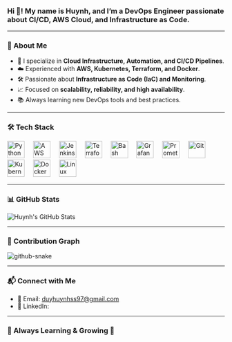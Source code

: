 ### Hi 👋! My name is Huynh, and I’m a DevOps Engineer passionate about CI/CD, AWS Cloud, and Infrastructure as Code.

---

### 🚀 About Me
- 🔧 I specialize in **Cloud Infrastructure, Automation, and CI/CD Pipelines**.
- ☁️ Experienced with **AWS, Kubernetes, Terraform, and Docker**.
- 🛠️ Passionate about **Infrastructure as Code (IaC) and Monitoring**.
- 📈 Focused on **scalability, reliability, and high availability**.
- 📚 Always learning new DevOps tools and best practices.

---

### 🛠️ Tech Stack

<div align="left">
  <img src="https://cdn.jsdelivr.net/gh/devicons/devicon/icons/python/python-original.svg" height="40" alt="Python" />
  <img width="12" />
  <img src="https://cdn.jsdelivr.net/gh/devicons/devicon/icons/amazonwebservices/amazonwebservices-original.svg" height="40" alt="AWS" />
  <img width="12" />
  <img src="https://cdn.jsdelivr.net/gh/devicons/devicon/icons/jenkins/jenkins-line.svg" height="40" alt="Jenkins" />
  <img width="12" />
  <img src="https://cdn.jsdelivr.net/gh/devicons/devicon/icons/terraform/terraform-original.svg" height="40" alt="Terraform" />
  <img width="12" />
  <img src="https://cdn.jsdelivr.net/gh/devicons/devicon/icons/bash/bash-original.svg" height="40" alt="Bash" />
  <img width="12" />
  <img src="https://cdn.jsdelivr.net/gh/devicons/devicon/icons/grafana/grafana-original.svg" height="40" alt="Grafana" />
  <img width="12" />
  <img src="https://cdn.jsdelivr.net/gh/devicons/devicon/icons/prometheus/prometheus-original.svg" height="40" alt="Prometheus" />
  <img width="12" />
  <img src="https://cdn.jsdelivr.net/gh/devicons/devicon/icons/git/git-original.svg" height="40" alt="Git" />
  <img width="12" />
  <img src="https://cdn.jsdelivr.net/gh/devicons/devicon/icons/kubernetes/kubernetes-plain.svg" height="40" alt="Kubernetes" />
  <img width="12" />
  <img src="https://cdn.jsdelivr.net/gh/devicons/devicon/icons/docker/docker-original.svg" height="40" alt="Docker" />
  <img width="12" />
  <img src="https://cdn.jsdelivr.net/gh/devicons/devicon/icons/linux/linux-original.svg" height="40" alt="Linux" />
</div>

---

### 📊 GitHub Stats

![Huynh's GitHub Stats](https://github-readme-stats.vercel.app/api?username=your-github-username&show_icons=true&theme=dark)

---

### 🐍 Contribution Graph

<picture>
  <source media="(prefers-color-scheme: dark)" srcset="https://raw.githubusercontent.com/DuyHuynhTran/DuyHuynhTran/output/github-snake-dark.svg" />
  <source media="(prefers-color-scheme: light)" srcset="https://raw.githubusercontent.com/DuyHuynhTran/DuyHuynhTran/output/github-snake.svg" />
  <img alt="github-snake" src="https://raw.githubusercontent.com/DuyHuynhTran/DuyHuynhTran/output/github-snake.svg" />
</picture>

---

### 📬 Connect with Me
- 📧 Email: duyhuynhss97@gmail.com
- 💼 LinkedIn: 

---

### 🌱 Always Learning & Growing 🚀
